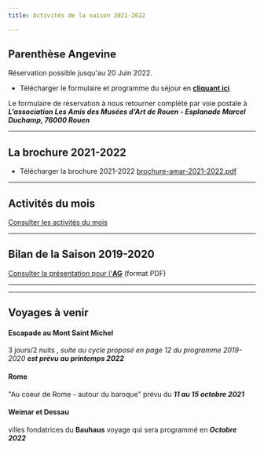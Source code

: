 ```yaml
---
title: Activités de la saison 2021-2022

---
```

## Parenthèse Angevine

Réservation possible jusqu'au 20 Juin 2022.

* Télécharger le formulaire et programme du séjour en [**cliquant ici**](/fichiers/amar-programme-angevine-angers.pdf)

Le formulaire de réservation à nous retourner complété par voie postale à **_L'association Les Amis des Musées d'Art de Rouen - Esplanade Marcel Duchamp, 76000 Rouen_**

***

## La brochure 2021-2022

* Télécharger la brochure 2021-2022 [brochure-amar-2021-2022.pdf](/fichiers/brochure-amar-2021-2022.pdf "brochure-amar-2021-2022.pdf")

***

## Activités du mois

[Consulter les activités du mois](/pages/activites-du-mois.html)

***

## Bilan de la Saison 2019-2020

[Consulter la présentation pour l'**AG**](/fichiers/activites-2020-v3-1.pdf) (format PDF)

***

***

## Voyages à venir

#### Escapade au Mont Saint Michel

3 jours/2 nuits , _suite au cycle proposé en page 12 du programme 2019-2020  **est prévu  au printemps 2022**_

#### Rome

"Au coeur de Rome - autour  du baroque" prévu du **_11 au 15 octobre 2021_**

#### Weimar et Dessau

villes fondatrices du **Bauhaus** voyage qui sera programmé en **_Octobre 2022_**